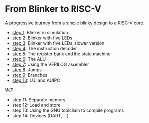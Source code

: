 # From Blinker to RISC-V

A progressive journey from a simple blinky design to a RISC-V core.


- [step 1](step1.v): Blinker in simulation
- [step 2](step2.v): Blinker with five LEDs
- [step 3](step3.v): Blinker with five LEDs, slower version
- [step 4](step4.v): The instruction decoder
- [step 5](step5.v): The register bank and the state machine
- [step 6](step6.v): The ALU
- [step 7](step7.v): Using the VERILOG assembler
- [step 8](step8.v): Jumps
- [step 9](step9.v): Branches
- [step 10](step10.v): LUI and AUIPC

_WIP_

- step 11: Separate memory
- step 12: Load and store
- step 13: Using the GNU toolchain to compile programs
- step 14: Devices (UART, ...)